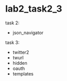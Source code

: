 # lab2_task2_3
task 2:
- json_navigator

task 3: 
- twitter2
- twurl
- hidden
- oauth
- templates
                   
        
